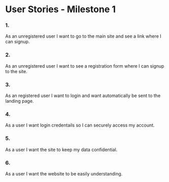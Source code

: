 # User Stories - Milestone 1
### 1. 
As an unregistered user I want to go to the main site and see a link where I can signup. 

### 2.
As an unregistered user I want to see a registration form where I can signup to the site. 

### 3.
As an registered user I want to login and want automatically be sent to the landing page.

### 4.
As a user I want login credentails so I can securely access my account. 

### 5. 
As a user I want the site to keep my data confidential. 

### 6. 
As a user I want the website to be easily understanding. 

